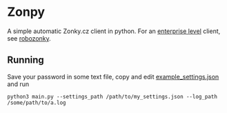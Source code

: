 # Zonpy

A simple automatic Zonky.cz client in python. For an [enterprise level](https://github.com/EnterpriseQualityCoding/FizzBuzzEnterpriseEdition) client, see [robozonky](https://github.com/RoboZonky/robozonky).

## Running

Save your password in some text file, copy and edit [example_settings.json](example_settings.json) and run
```
python3 main.py --settings_path /path/to/my_settings.json --log_path /some/path/to/a.log
```
